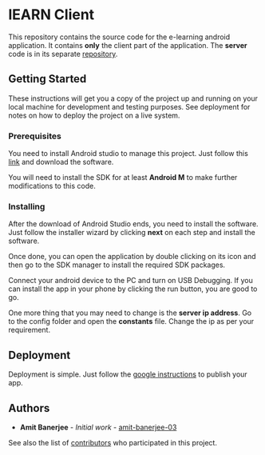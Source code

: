 # lEARN Client

This repository contains the source code for the e-learning android application. It contains **only** the client part of the application. The **server** code is in its separate [repository](https://www.github.com/parkouramit/lEARN-server).

## Getting Started

These instructions will get you a copy of the project up and running on your local machine for development and testing purposes. See deployment for notes on how to deploy the project on a live system.

### Prerequisites

You need to install Android studio to manage this project. Just follow this [link](https://developer.android.com/studio) and download the software.

You will need to install the SDK for at least **Android M** to make further modifications to this code.

### Installing

After the download of Android Studio ends, you need to install the software. Just follow the installer wizard by clicking **next** on each step and install the software.

Once done, you can open the application by double clicking on its icon and then go to the SDK manager to install the required SDK packages.

Connect your android device to the PC and turn on USB Debugging. If you can install the app in your phone by clicking the run button, you are good to go.

One more thing that you may need to change is the **server ip address**. Go to the config folder and open the **constants** file. Change the ip as per your requirement.

## Deployment

Deployment is simple. Just follow the [google instructions](https://developer.android.com/studio/publish) to publish your app.

## Authors

* **Amit Banerjee** - *Initial work* - [amit-banerjee-03](https://github.com/amit-banerjee-03)

See also the list of [contributors](https://github.com/lEARN-client/contributors) who participated in this project.
